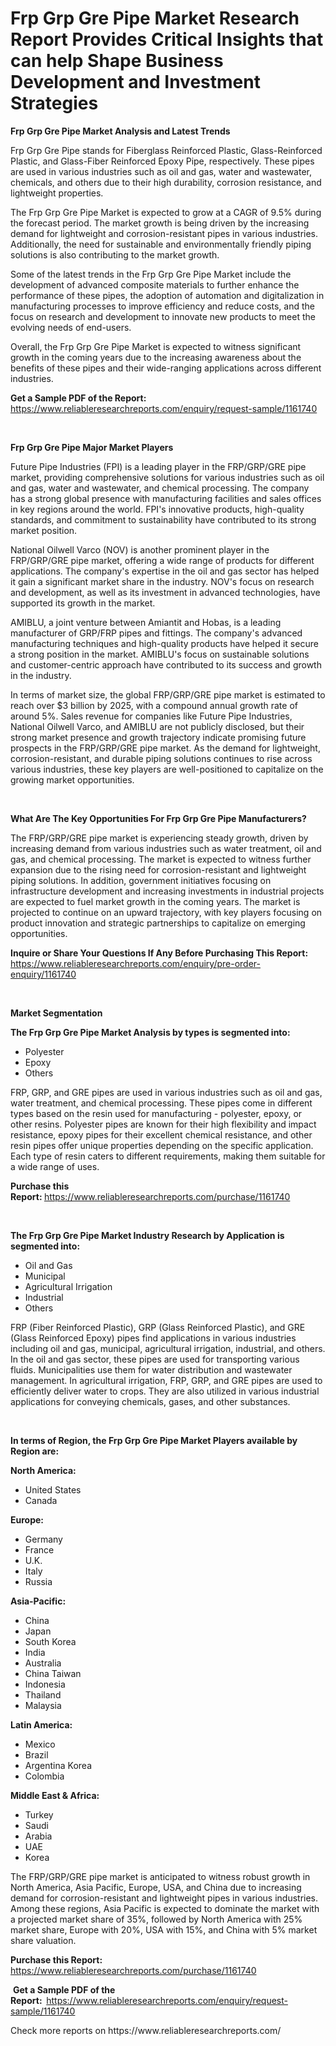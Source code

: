 <p><h1>Frp Grp Gre Pipe Market Research Report Provides Critical Insights that can help Shape Business Development and Investment Strategies</h1></p><p><strong>Frp Grp Gre Pipe Market Analysis and Latest Trends</strong></p>
<p><p>Frp Grp Gre Pipe stands for Fiberglass Reinforced Plastic, Glass-Reinforced Plastic, and Glass-Fiber Reinforced Epoxy Pipe, respectively. These pipes are used in various industries such as oil and gas, water and wastewater, chemicals, and others due to their high durability, corrosion resistance, and lightweight properties.</p><p>The Frp Grp Gre Pipe Market is expected to grow at a CAGR of 9.5% during the forecast period. The market growth is being driven by the increasing demand for lightweight and corrosion-resistant pipes in various industries. Additionally, the need for sustainable and environmentally friendly piping solutions is also contributing to the market growth.</p><p>Some of the latest trends in the Frp Grp Gre Pipe Market include the development of advanced composite materials to further enhance the performance of these pipes, the adoption of automation and digitalization in manufacturing processes to improve efficiency and reduce costs, and the focus on research and development to innovate new products to meet the evolving needs of end-users.</p><p>Overall, the Frp Grp Gre Pipe Market is expected to witness significant growth in the coming years due to the increasing awareness about the benefits of these pipes and their wide-ranging applications across different industries.</p></p>
<p><strong>Get a Sample PDF of the Report:&nbsp;</strong> <a href="https://www.reliableresearchreports.com/enquiry/request-sample/1161740">https://www.reliableresearchreports.com/enquiry/request-sample/1161740</a></p>
<p>&nbsp;</p>
<p><strong>Frp Grp Gre Pipe Major Market Players</strong></p>
<p><p>Future Pipe Industries (FPI) is a leading player in the FRP/GRP/GRE pipe market, providing comprehensive solutions for various industries such as oil and gas, water and wastewater, and chemical processing. The company has a strong global presence with manufacturing facilities and sales offices in key regions around the world. FPI's innovative products, high-quality standards, and commitment to sustainability have contributed to its strong market position.</p><p>National Oilwell Varco (NOV) is another prominent player in the FRP/GRP/GRE pipe market, offering a wide range of products for different applications. The company's expertise in the oil and gas sector has helped it gain a significant market share in the industry. NOV's focus on research and development, as well as its investment in advanced technologies, have supported its growth in the market.</p><p>AMIBLU, a joint venture between Amiantit and Hobas, is a leading manufacturer of GRP/FRP pipes and fittings. The company's advanced manufacturing techniques and high-quality products have helped it secure a strong position in the market. AMIBLU's focus on sustainable solutions and customer-centric approach have contributed to its success and growth in the industry.</p><p>In terms of market size, the global FRP/GRP/GRE pipe market is estimated to reach over $3 billion by 2025, with a compound annual growth rate of around 5%. Sales revenue for companies like Future Pipe Industries, National Oilwell Varco, and AMIBLU are not publicly disclosed, but their strong market presence and growth trajectory indicate promising future prospects in the FRP/GRP/GRE pipe market. As the demand for lightweight, corrosion-resistant, and durable piping solutions continues to rise across various industries, these key players are well-positioned to capitalize on the growing market opportunities.</p></p>
<p>&nbsp;</p>
<p><strong>What Are The Key Opportunities For Frp Grp Gre Pipe Manufacturers?</strong></p>
<p><p>The FRP/GRP/GRE pipe market is experiencing steady growth, driven by increasing demand from various industries such as water treatment, oil and gas, and chemical processing. The market is expected to witness further expansion due to the rising need for corrosion-resistant and lightweight piping solutions. In addition, government initiatives focusing on infrastructure development and increasing investments in industrial projects are expected to fuel market growth in the coming years. The market is projected to continue on an upward trajectory, with key players focusing on product innovation and strategic partnerships to capitalize on emerging opportunities.</p></p>
<p><strong>Inquire or Share Your Questions If Any Before Purchasing This Report:</strong> <a href="https://www.reliableresearchreports.com/enquiry/pre-order-enquiry/1161740">https://www.reliableresearchreports.com/enquiry/pre-order-enquiry/1161740</a></p>
<p>&nbsp;</p>
<p><strong>Market Segmentation</strong></p>
<p><strong>The Frp Grp Gre Pipe Market Analysis by types is segmented into:</strong></p>
<p><ul><li>Polyester</li><li>Epoxy</li><li>Others</li></ul></p>
<p><p>FRP, GRP, and GRE pipes are used in various industries such as oil and gas, water treatment, and chemical processing. These pipes come in different types based on the resin used for manufacturing - polyester, epoxy, or other resins. Polyester pipes are known for their high flexibility and impact resistance, epoxy pipes for their excellent chemical resistance, and other resin pipes offer unique properties depending on the specific application. Each type of resin caters to different requirements, making them suitable for a wide range of uses.</p></p>
<p><strong>Purchase this Report:&nbsp;</strong><a href="https://www.reliableresearchreports.com/purchase/1161740">https://www.reliableresearchreports.com/purchase/1161740</a></p>
<p>&nbsp;</p>
<p><strong>The Frp Grp Gre Pipe Market Industry Research by Application is segmented into:</strong></p>
<p><ul><li>Oil and Gas</li><li>Municipal</li><li>Agricultural Irrigation</li><li>Industrial</li><li>Others</li></ul></p>
<p><p>FRP (Fiber Reinforced Plastic), GRP (Glass Reinforced Plastic), and GRE (Glass Reinforced Epoxy) pipes find applications in various industries including oil and gas, municipal, agricultural irrigation, industrial, and others. In the oil and gas sector, these pipes are used for transporting various fluids. Municipalities use them for water distribution and wastewater management. In agricultural irrigation, FRP, GRP, and GRE pipes are used to efficiently deliver water to crops. They are also utilized in various industrial applications for conveying chemicals, gases, and other substances.</p></p>
<p>&nbsp;</p>
<p><strong>In terms of Region, the Frp Grp Gre Pipe Market Players available by Region are:</strong></p>
<p>
    <p> <strong> North America: </strong>
        <ul>
            <li>United States</li>
            <li>Canada</li>
        </ul>
        </p> 
    <p> <strong> Europe: </strong>
        <ul>
            <li>Germany</li>
            <li>France</li>
            <li>U.K.</li>
            <li>Italy</li>
            <li>Russia</li>
        </ul>
        </p> 
    <p> <strong> Asia-Pacific: </strong>
        <ul>
            <li>China</li>
            <li>Japan</li>
            <li>South Korea</li>
            <li>India</li>
            <li>Australia</li>
            <li>China Taiwan</li>
            <li>Indonesia</li>
            <li>Thailand</li>
            <li>Malaysia</li>
        </ul>
        </p> 
    <p> <strong> Latin America: </strong>
        <ul>
            <li>Mexico</li>
            <li>Brazil</li>
            <li>Argentina Korea</li>
            <li>Colombia</li>
        </ul>
        </p> 
    <p> <strong> Middle East & Africa: </strong>
        <ul>
            <li>Turkey</li>
            <li>Saudi</li>
            <li>Arabia</li>
            <li>UAE</li>
            <li>Korea</li>
        </ul>
    </p>
    </p>
<p><p>The FRP/GRP/GRE pipe market is anticipated to witness robust growth in North America, Asia Pacific, Europe, USA, and China due to increasing demand for corrosion-resistant and lightweight pipes in various industries. Among these regions, Asia Pacific is expected to dominate the market with a projected market share of 35%, followed by North America with 25% market share, Europe with 20%, USA with 15%, and China with 5% market share valuation.</p></p>
<p><strong>Purchase this Report: </strong><a href="https://www.reliableresearchreports.com/purchase/1161740">https://www.reliableresearchreports.com/purchase/1161740</a></p>
<p>&nbsp;<strong>Get a Sample PDF of the Report:&nbsp;&nbsp;</strong><a href="https://www.reliableresearchreports.com/enquiry/request-sample/1161740">https://www.reliableresearchreports.com/enquiry/request-sample/1161740</a></p>
<p><strong></strong></p>
<p>Check more reports on https://www.reliableresearchreports.com/</p>